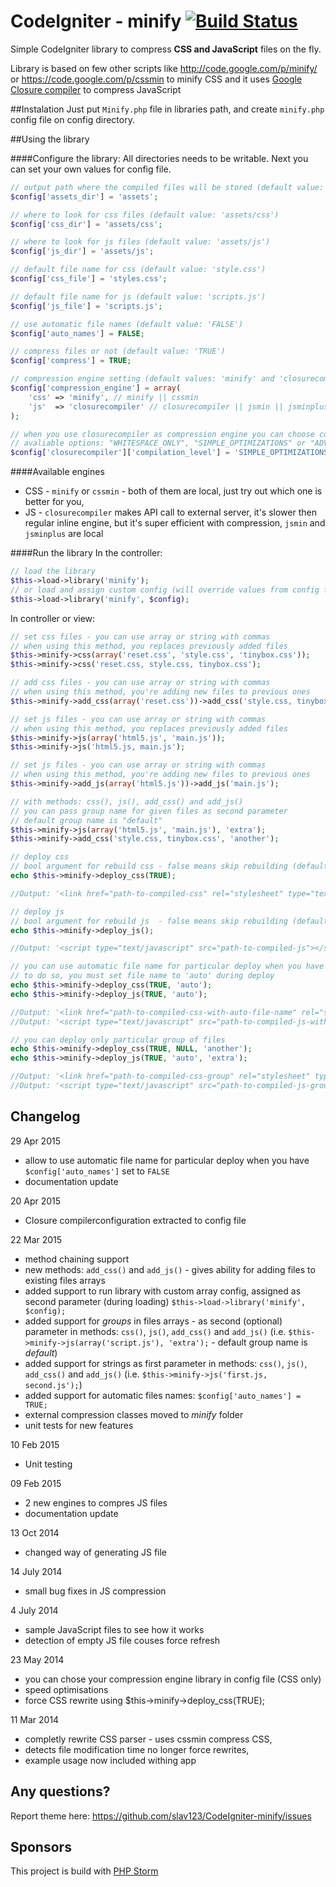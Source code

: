# CodeIgniter - minify [![Build Status](https://travis-ci.org/slav123/CodeIgniter-minify.svg?branch=master)](https://travis-ci.org/slav123/CodeIgniter-minify)

Simple CodeIgniter library to compress **CSS and JavaScript** files on the fly.

Library is based on few other scripts like <http://code.google.com/p/minify/> 
or <https://code.google.com/p/cssmin> to minify CSS and it uses
[Google Closure compiler](https://developers.google.com/closure/compiler/) to 
compress JavaScript

##Instalation
Just put `Minify.php` file in libraries path, and create `minify.php` config file on config directory.

##Using the library

####Configure the library:
All directories needs to be writable. Next you can set your own values for config file.

```php
// output path where the compiled files will be stored (default value: 'assets')
$config['assets_dir'] = 'assets';     

// where to look for css files (default value: 'assets/css')
$config['css_dir'] = 'assets/css';

// where to look for js files (default value: 'assets/js')
$config['js_dir'] = 'assets/js';

// default file name for css (default value: 'style.css')
$config['css_file'] = 'styles.css';

// default file name for js (default value: 'scripts.js')
$config['js_file'] = 'scripts.js';

// use automatic file names (default value: 'FALSE')
$config['auto_names'] = FALSE;

// compress files or not (default value: 'TRUE')
$config['compress'] = TRUE;

// compression engine setting (default values: 'minify' and 'closurecompiler')
$config['compression_engine'] = array(
	'css' => 'minify', // minify || cssmin
	'js'  => 'closurecompiler' // closurecompiler || jsmin || jsminplus
);

// when you use closurecompiler as compression engine you can choose compression level (default value: 'SIMPLE_OPTIMIZATIONS')
// avaliable options: "WHITESPACE_ONLY", "SIMPLE_OPTIMIZATIONS" or "ADVANCED_OPTIMIZATIONS"
$config['closurecompiler']['compilation_level'] = 'SIMPLE_OPTIMIZATIONS';
```

####Available engines
* CSS - `minify` or `cssmin` - both of them are local, just try out which one is better for you,
* JS - `closurecompiler` makes API call to external server, it's slower then regular inline engine, but it's super efficient with compression, `jsmin` and `jsminplus` are local

####Run the library
In the controller:
```php
// load the library
$this->load->library('minify');
// or load and assign custom config (will override values from config file)
$this->load->library('minify', $config);
```
In controller or view:	
```php
// set css files - you can use array or string with commas
// when using this method, you replaces previously added files
$this->minify->css(array('reset.css', 'style.css', 'tinybox.css'));
$this->minify->css('reset.css, style.css, tinybox.css');

// add css files - you can use array or string with commas
// when using this method, you're adding new files to previous ones
$this->minify->add_css(array('reset.css'))->add_css('style.css, tinybox.css');

// set js files - you can use array or string with commas
// when using this method, you replaces previously added files
$this->minify->js(array('html5.js', 'main.js'));
$this->minify->js('html5.js, main.js');

// set js files - you can use array or string with commas
// when using this method, you're adding new files to previous ones
$this->minify->add_js(array('html5.js'))->add_js('main.js');

// with methods: css(), js(), add_css() and add_js()
// you can pass group name for given files as second parameter
// default group name is "default"
$this->minify->js(array('html5.js', 'main.js'), 'extra');
$this->minify->add_css('style.css, tinybox.css', 'another');

// deploy css
// bool argument for rebuild css - false means skip rebuilding (default value: TRUE) 
echo $this->minify->deploy_css(TRUE);

//Output: '<link href="path-to-compiled-css" rel="stylesheet" type="text/css" />'

// deploy js
// bool argument for rebuild js  - false means skip rebuilding (default value: FALSE)
echo $this->minify->deploy_js(); 

//Output: '<script type="text/javascript" src="path-to-compiled-js"></script>'.

// you can use automatic file name for particular deploy when you have $config['auto_names'] set to FALSE
// to do so, you must set file name to 'auto' during deploy
echo $this->minify->deploy_css(TRUE, 'auto');
echo $this->minify->deploy_js(TRUE, 'auto');

//Output: '<link href="path-to-compiled-css-with-auto-file-name" rel="stylesheet" type="text/css" />'
//Output: '<script type="text/javascript" src="path-to-compiled-js-with-auto-file-name"></script>'.

// you can deploy only particular group of files
echo $this->minify->deploy_css(TRUE, NULL, 'another');
echo $this->minify->deploy_js(TRUE, 'auto', 'extra'); 

//Output: '<link href="path-to-compiled-css-group" rel="stylesheet" type="text/css" />'
//Output: '<script type="text/javascript" src="path-to-compiled-js-group-with-auto-file-name"></script>'.
```
    
## Changelog

29 Apr 2015
* allow to use automatic file name for particular deploy when you have `$config['auto_names']` set to `FALSE`
* documentation update

20 Apr 2015
* Closure compilerconfiguration extracted to config file

22 Mar 2015
* method chaining support
* new methods: `add_css()` and `add_js()` - gives ability for adding files to existing files arrays
* added support to run library with custom array config, assigned as second parameter (during loading) `$this->load->library('minify', $config);`
* added support for *groups* in files arrays - as second (optional) parameter in methods: `css()`, `js()`, `add_css()` and `add_js()` (i.e. `$this->minify->js(array('script.js'), 'extra');` - default group name is *default*)
* added support for strings as first parameter in methods: `css()`, `js()`, `add_css()` and `add_js()` (i.e. `$this->minify->js('first.js, second.js');`)
* added support for automatic files names: `$config['auto_names'] = TRUE;`
* external compression classes moved to *minify* folder
* unit tests for new features

10 Feb 2015
* Unit testing

09 Feb 2015
* 2 new engines to compres JS files
* documentation update

13 Oct 2014
* changed way of generating JS file

14 July 2014
* small bug fixes in JS compression

4 July 2014
* sample JavaScript files to see how it works 
* detection of empty JS file couses force refresh

23 May 2014

* you can chose your compression engine library in config file (CSS only)
* speed optimisations
* force CSS rewrite using $this->minify->deploy_css(TRUE);

11 Mar 2014

* completly rewrite CSS parser - uses cssmin compress CSS,
* detects file modification time no longer force rewrites,
* example usage now included withing app

## Any questions?

Report theme here: <https://github.com/slav123/CodeIgniter-minify/issues>

## Sponsors

This project is build with [PHP Storm](https://www.jetbrains.com/phpstorm/)
